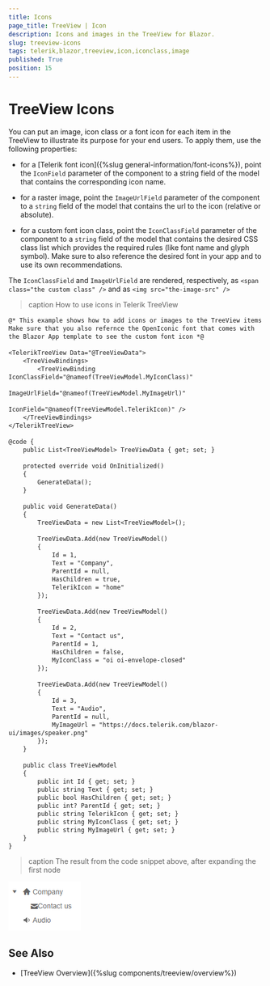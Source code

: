 ```yaml
---
title: Icons
page_title: TreeView | Icon
description: Icons and images in the TreeView for Blazor.
slug: treeview-icons
tags: telerik,blazor,treeview,icon,iconclass,image
published: True
position: 15
---
```


# TreeView Icons

You can put an image, icon class or a font icon for each item in the TreeView to illustrate its purpose for your end users. To apply them, use the following properties:

* for a [Telerik font icon]({%slug general-information/font-icons%}), point the `IconField` parameter of the component to a string field of the model that contains the corresponding icon name.

* for a raster image, point the `ImageUrlField` parameter of the component to a `string` field of the model that contains the url to the icon (relative or absolute).

* for a custom font icon class, point the `IconClassField` parameter of the component to a `string` field of the model that contains the desired CSS class list which provides the required rules (like font name and glyph symbol). Make sure to also reference the desired font in your app and to use its own recommendations.

The `IconClassField` and `ImageUrlField` are rendered, respectively, as `<span class="the custom class" />` and as `<img src="the-image-src" />`

>caption How to use icons in Telerik TreeView

````CSHTML
@* This example shows how to add icons or images to the TreeView items
Make sure that you also refernce the OpenIconic font that comes with the Blazor App template to see the custom font icon *@

<TelerikTreeView Data="@TreeViewData">
    <TreeViewBindings>
        <TreeViewBinding IconClassField="@nameof(TreeViewModel.MyIconClass)"
                         ImageUrlField="@nameof(TreeViewModel.MyImageUrl)"
                         IconField="@nameof(TreeViewModel.TelerikIcon)" />
    </TreeViewBindings>
</TelerikTreeView>

@code {
    public List<TreeViewModel> TreeViewData { get; set; }

    protected override void OnInitialized()
    {
        GenerateData();
    }

    public void GenerateData()
    {
        TreeViewData = new List<TreeViewModel>();

        TreeViewData.Add(new TreeViewModel()
        {
            Id = 1,
            Text = "Company",
            ParentId = null,
            HasChildren = true,
            TelerikIcon = "home"
        });

        TreeViewData.Add(new TreeViewModel()
        {
            Id = 2,
            Text = "Contact us",
            ParentId = 1,
            HasChildren = false,
            MyIconClass = "oi oi-envelope-closed"
        });

        TreeViewData.Add(new TreeViewModel()
        {
            Id = 3,
            Text = "Audio",
            ParentId = null,
            MyImageUrl = "https://docs.telerik.com/blazor-ui/images/speaker.png"
        });
    }

    public class TreeViewModel
    {
        public int Id { get; set; }
        public string Text { get; set; }
        public bool HasChildren { get; set; }
        public int? ParentId { get; set; }
        public string TelerikIcon { get; set; }
        public string MyIconClass { get; set; }
        public string MyImageUrl { get; set; }
    }
}
````

>caption The result from the code snippet above, after expanding the first node

![icons](images/icons.png)

## See Also

  * [TreeView Overview]({%slug components/treeview/overview%})
